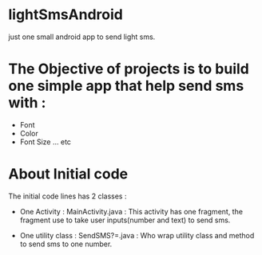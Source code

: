# lightSmsAndroid
just one small android app to send light sms.

# The Objective of projects is to build one simple app that help send sms with :
 
 * Font
 * Color
 * Font Size ... etc 

# About Initial code
 The initial code lines has 2 classes :
  * One Activity : MainActivity.java : 
    This activity has one fragment, the fragment use to take user inputs(number and text) to send sms.

  * One utility class : SendSMS?=.java :
    Who wrap utility class and method to send sms to one number.

# 
